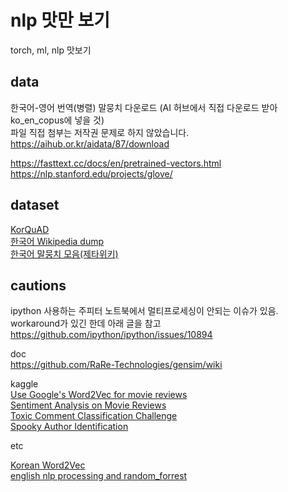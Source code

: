 # nlp 맛만 보기

torch, ml, nlp 맛보기

## data

한국어-영어 번역(병렬) 말뭉치 다운로드 (AI 허브에서 직접 다운로드 받아 ko_en_copus에 넣을 것)  
파일 직접 첨부는 저작권 문제로 하지 않았습니다.  
https://aihub.or.kr/aidata/87/download

https://fasttext.cc/docs/en/pretrained-vectors.html  
https://nlp.stanford.edu/projects/glove/

## dataset

[KorQuAD](https://korquad.github.io/)  
[한국어 Wikipedia dump](https://ko.wikipedia.org/wiki/%EC%9C%84%ED%82%A4%EB%B0%B1%EA%B3%BC:%EB%8D%B0%EC%9D%B4%ED%84%B0%EB%B2%A0%EC%9D%B4%EC%8A%A4_%EB%8B%A4%EC%9A%B4%EB%A1%9C%EB%93%9C)  
[한국어 말뭉치 모음(제타위키)](https://zetawiki.com/wiki/%ED%95%9C%EA%B5%AD%EC%96%B4_%EB%A7%90%EB%AD%89%EC%B9%98_%EB%AA%A8%EC%9D%8C)

## cautions

ipython 사용하는 주피터 노트북에서 멀티프로세싱이 안되는 이슈가 있음. workaround가 있긴 한데 아래 글을 참고  
https://github.com/ipython/ipython/issues/10894

doc  
https://github.com/RaRe-Technologies/gensim/wiki

kaggle  
[Use Google's Word2Vec for movie reviews](https://www.kaggle.com/c/word2vec-nlp-tutorial)  
[Sentiment Analysis on Movie Reviews](https://www.kaggle.com/c/sentiment-analysis-on-movie-reviews)  
[Toxic Comment Classification Challenge](https://www.kaggle.com/c/jigsaw-toxic-comment-classification-challenge)  
[Spooky Author Identification](https://www.kaggle.com/c/spooky-author-identification)

etc

[Korean Word2Vec](https://word2vec.kr/search/)  
[english nlp processing and random_forrest](https://github.com/corazzon/KaggleStruggle/blob/master/word2vec-nlp-tutorial/tutorial-part-1.ipynb)
